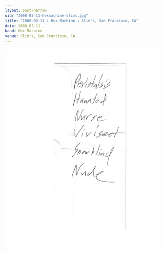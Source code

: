 ```yaml
---
layout: post-narrow
uid: "2008-03-11-hexmachine-slims.jpg"
title: "2008-03-11 : Hex Machine : Slim's, San Francisco, CA"
date: 2008-03-11
band: Hex Machine
venue: Slim's, San Francisco, CA
---
```


<div class="showcase">
  <img src="/img/2008/03/20080311-HexMachine-Slims.jpg" alt="2008-03-11-hexmachine-slims.jpg">
</div>
